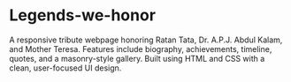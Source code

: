# Legends-we-honor
A responsive tribute webpage honoring Ratan Tata, Dr. A.P.J. Abdul Kalam, and Mother Teresa. Features include biography, achievements, timeline, quotes, and a masonry-style gallery. Built using HTML and CSS with a clean, user-focused UI design.
